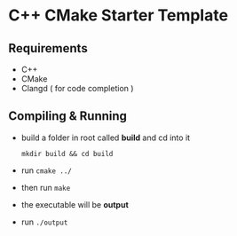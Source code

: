 # C++ CMake Starter Template 

## Requirements 

* C++ 
* CMake 
* Clangd ( for code completion ) 

## Compiling & Running 

* build a folder in root called **build**  and cd into it
  
  `mkdir build && cd build` 

* run `cmake ../` 
* then run `make` 
* the executable will be **output** 
* run `./output`
